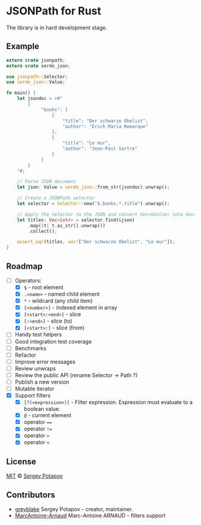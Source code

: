 # JSONPath for Rust

The library is in hard development stage.

## Example

```rust
extern crate jsonpath;
extern crate serde_json;

use jsonpath::Selector;
use serde_json::Value;

fn main() {
    let jsondoc = r#"
        {
             "books": [
                 {
                     "title": "Der schwarze Obelist",
                     "author": "Erich Maria Remarque"
                 },
                 {
                     "title": "Le mur",
                     "author": "Jean-Paul Sartre"
                 }
             ]
        }
    "#;

    // Parse JSON document
    let json: Value = serde_json::from_str(jsondoc).unwrap();

    // Create a JSONPath selector
    let selector = Selector::new("$.books.*.title").unwrap();

    // Apply the selector to the JSON and convert Vec<&Value> into Vec<&str>
    let titles: Vec<&str> = selector.find(&json)
        .map(|t| t.as_str().unwrap())
        .collect();

    assert_eq!(titles, vec!["Der schwarze Obelist", "Le mur"]);
}
```

## Roadmap

* [ ] Operators:
  * [x] `$` - root element
  * [x] `.<name>` - named child element
  * [x] `*` - wildcard (any child item)
  * [x] `[<number>]` - indexed element in array
  * [x] `[<start>:<end>]` - slice
  * [x] `[:<end>]` - slice (to)
  * [x] `[<start>:]` - slice (from)
* [ ] Handy test helpers
* [ ] Good integration test coverage
* [ ] Benchmarks
* [ ] Refactor
* [ ] Improve error messages
* [ ] Review unwraps
* [ ] Review the public API (rename Selector -> Path ?)
* [ ] Publish a new version
* [ ] Mutable iterator
* [x] Support filters
  * [x] `[?(<expression>)]` - Filter expression. Expression must evaluate to a boolean value.
  * [x] `@` - current element
  * [x] operator `==`
  * [x] operator `!=`
  * [x] operator `>`
  * [x] operator `<`

## License

[MIT](https://github.com/greyblake/jsonpath-rs/blob/master/LICENSE) © [Sergey Potapov](http://greyblake.com)

## Contributors

- [greyblake](https://github.com/greyblake) Sergey Potapov - creator, maintainer.
- [MarcAntoine-Arnaud](https://github.com/MarcAntoine-Arnaud) Marc-Antoine ARNAUD - filters support
